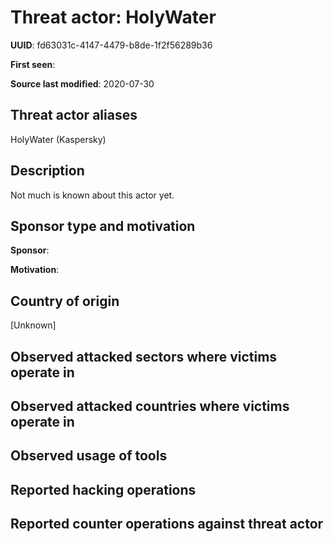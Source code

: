 # Threat actor: HolyWater

**UUID**: fd63031c-4147-4479-b8de-1f2f56289b36

**First seen**: 

**Source last modified**: 2020-07-30

## Threat actor aliases

HolyWater (Kaspersky)

## Description

Not much is known about this actor yet.

## Sponsor type and motivation

**Sponsor**: 

**Motivation**: 


## Country of origin

[Unknown]

## Observed attacked sectors where victims operate in



## Observed attacked countries where victims operate in



## Observed usage of tools



## Reported hacking operations



## Reported counter operations against threat actor





